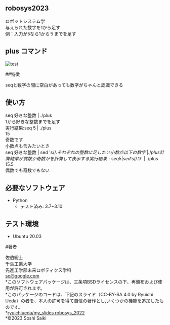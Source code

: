 ## robosys2023

ロボットシステム学  
与えられた数字を1から足す  
例：入力が5なら1から５までを足す

## plus コマンド

![test](https://github.com/Sousaiky/robosys2023/actions/workflows/test.yml/badge.svg)  

##特徴

seqと数字の間に空白があっても数字がちゃんと認識できる

## 使い方

seq 好きな整数 | ./plus  
1から好きな整数までを足す  
実行結果:seq 5 | ./plus  
         15  
         奇数です  
小数点も含みたいとき  
seq 好きな整数 | sed 's/$/.それぞれの整数に足したい小数点以下の数字' | ./plus  
計算結果が偶数か奇数かを計算して表示する  
実行結果:seq 5 | sed 's/$/.1/' | ./plus  
         15.5  
         偶数でも奇数でもない  

## 必要なソフトウェア

* Python  
  * テスト済み: 3.7~3.10  

## テスト環境

* Ubuntu 20.03

#著者

佐伯総士  
千葉工業大学  
先進工学部未来ロボティクス学科  
so@google.com  
*このソフトウェアパッケージは、三条項BSDライセンスの下、再頒布および使用が許可されます。  
*このパッケージのコードは、下記のスライド（CC-BY-SA 4.0 by Ryuichi Ueda）の者を、本人の許可を得て自信の著作とし,いくつかの機能を追加したものです。  
*[ryuichiueda/my_slides robosys_2022](https://github.com/ryuichiueda/my_slides/tree/master/robosys_2022)  
*©2023 Soshi Saiki
